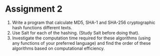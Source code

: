 # Assignment 2

1. Write a program that calculate MD5, SHA-1 and SHA-256 cryptographic hash functions different texts. 
2. Use Salt for each of the hashing. (Study Salt before doing that).  
3. Investigate the computation time required for these algorithms (using any functions of your preferred language) and find the order of these algorithms based on computational efficiency.  